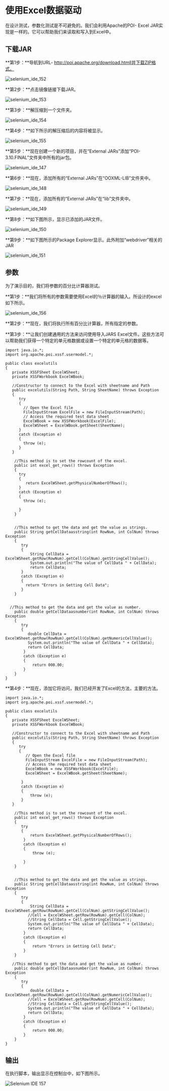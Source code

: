 # 使用Excel数据驱动

在设计测试，参数化测试是不可避免的。我们会利用Apache的POI- Excel JAR实现是一样的。它可以帮助我们来读取和写入到Excel中。

## 下载JAR

**第1步：**导航到URL- http://poi.apache.org/download.htmll并下载ZIP格式。

![selenium_ide_152](http://www.yiibai.com/uploads/allimg/140928/0F41RY5-0.jpg)

**第2步：**点击镜像链接下载JAR。

![selenium_ide_153](http://www.yiibai.com/uploads/allimg/140928/0F41U219-1.jpg)

**第3步：**解压缩到一个文件夹。

![selenium_ide_154](http://www.yiibai.com/uploads/allimg/140928/0F41V5J-2.jpg)

**第4步：**如下所示的解压缩后的内容将被显示。

![selenium_ide_155](http://www.yiibai.com/uploads/allimg/140928/0F41WF5-3.jpg)

**第5步：**现在创建一个新的项目，并在“External JARs”添加“POI-3.10.FINAL”文件夹中所有的jar包。

![selenium_ide_147](http://www.yiibai.com/uploads/allimg/140928/0F41W442-4.jpg)

**第6步：**现在，添加所有的“External JARs”在“OOXML-LIB”文件夹中。

![selenium_ide_148](http://www.yiibai.com/uploads/allimg/140928/0F41VM4-5.jpg)

**第7步：**现在，添加所有的“External JARs”在“lib”文件夹中。

![selenium_ide_149](http://www.yiibai.com/uploads/allimg/140928/0F41UY3-6.jpg)

**第8步：**如下图所示，显示已添加的JAR文件。

![selenium_ide_150](http://www.yiibai.com/uploads/allimg/140928/0F41TW9-7.jpg)

**第9步：**如下图所示的Package Explorer显示。此外附加“webdriver”相关的JAR

![selenium_ide_151](http://www.yiibai.com/uploads/allimg/140928/0F41R115-8.jpg)

## 参数

为了演示目的，我们将参数的百分比计算器测试。

**第1步：**我们将所有的参数需要使用Excel的％计算器的输入。所设计的excel如下所示。

![selenium_ide_156](http://www.yiibai.com/uploads/allimg/140928/0F41V238-9.jpg)

**第2步：**现在，我们将执行所有百分比计算器，所有指定的参数。

**第3步：**让我们创建通用的方法来访问使用导入JARS Excel文件。这些方法可以帮助我们获得一个特定的单元格数据或设置一个特定的单元格的数据等。

```
import java.io.*;
import org.apache.poi.xssf.usermodel.*;
    
public class excelutils 
{
   private XSSFSheet ExcelWSheet;
   private XSSFWorkbook ExcelWBook;

   //Constructor to connect to the Excel with sheetname and Path
   public excelutils(String Path, String SheetName) throws Exception 
   {
	  try 
	  {
	    // Open the Excel file
	    FileInputStream ExcelFile = new FileInputStream(Path);
	    // Access the required test data sheet
	    ExcelWBook = new XSSFWorkbook(ExcelFile);
	    ExcelWSheet = ExcelWBook.getSheet(SheetName);    
	  } 
	  catch (Exception e)
	  {
	    throw (e);           
	  }
   }
              
    //This method is to set the rowcount of the excel.
    public int excel_get_rows() throws Exception 
    {
	  try 
	  {
	     return ExcelWSheet.getPhysicalNumberOfRows();           
	  } 
	  catch (Exception e)
	  {
	  	throw (e);
         
	  }
    }
        

    //This method to get the data and get the value as strings.
    public String getCellDataasstring(int RowNum, int ColNum) throws Exception
    {
	   try
	   {
		   String CellData = ExcelWSheet.getRow(RowNum).getCell(ColNum).getStringCellValue();
		   System.out.println("The value of CellData " + CellData);
		   return CellData;
	   }
	   catch (Exception e)
	   {
	   	 return "Errors in Getting Cell Data";
	   }
    }
    
 
  //This method to get the data and get the value as number.
    public double getCellDataasnumber(int RowNum, int ColNum) throws Exception
    {
	   try
	   {
		  double CellData = ExcelWSheet.getRow(RowNum).getCell(ColNum).getNumericCellValue();
		  System.out.println("The value of CellData " + CellData);
		  return CellData;
		}
		catch (Exception e)
		{
			return 000.00;
		}
    }
}

```

**第4步：**现在，添加它将访问，我们已经开发了Excel的方法，主要的方法。

```
import java.io.*;
import org.apache.poi.xssf.usermodel.*;
    
public class excelutils 
{
   private XSSFSheet ExcelWSheet;
   private XSSFWorkbook ExcelWBook;

   //Constructor to connect to the Excel with sheetname and Path
   public excelutils(String Path, String SheetName) throws Exception 
   {
	  try 
	  {
		 // Open the Excel file
		 FileInputStream ExcelFile = new FileInputStream(Path);
		 // Access the required test data sheet
		 ExcelWBook = new XSSFWorkbook(ExcelFile);
		 ExcelWSheet = ExcelWBook.getSheet(SheetName);    
	
	   } 
	   catch (Exception e)
	   {
		   throw (e);           
	   }
   }
              
    //This method is to set the rowcount of the excel.
    public int excel_get_rows() throws Exception 
    {
	   try 
	   {
		   return ExcelWSheet.getPhysicalNumberOfRows();           
		} 
		catch (Exception e)
		{
			throw (e);
		
		}
    }
      

    //This method to get the data and get the value as strings.
    public String getCellDataasstring(int RowNum, int ColNum) throws Exception
    {
	   try
	   {
		   String CellData = ExcelWSheet.getRow(RowNum).getCell(ColNum).getStringCellValue();
		  //Cell = ExcelWSheet.getRow(RowNum).getCell(ColNum);
		  //String CellData = Cell.getStringCellValue();
		  System.out.println("The value of CellData " + CellData);
		  return CellData;
		}
		catch (Exception e)
		{
			return "Errors in Getting Cell Data";
		}
    }
    
   //This method to get the data and get the value as number.
    public double getCellDataasnumber(int RowNum, int ColNum) throws Exception
    {
	   try
	   {
		   double CellData = ExcelWSheet.getRow(RowNum).getCell(ColNum).getNumericCellValue();
		  //Cell = ExcelWSheet.getRow(RowNum).getCell(ColNum);
		  //String CellData = Cell.getStringCellValue();
		  System.out.println("The value of CellData " + CellData);
		  return CellData;
		}
		catch (Exception e)
		{
			return 000.00;
		}
    }    
}

```

## 输出

在执行脚本，输出显示在控制台中，如下图所示。

![Selenium IDE 157](http://www.yiibai.com/uploads/allimg/140928/0F41T092-10.jpg)
